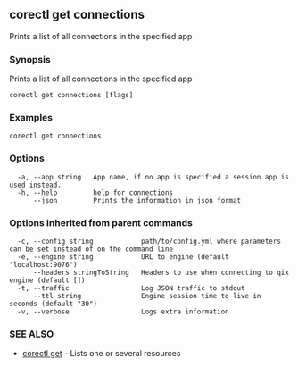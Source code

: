 ## corectl get connections

Prints a list of all connections in the specified app

### Synopsis

Prints a list of all connections in the specified app

```
corectl get connections [flags]
```

### Examples

```
corectl get connections
```

### Options

```
  -a, --app string   App name, if no app is specified a session app is used instead.
  -h, --help         help for connections
      --json         Prints the information in json format
```

### Options inherited from parent commands

```
  -c, --config string            path/to/config.yml where parameters can be set instead of on the command line
  -e, --engine string            URL to engine (default "localhost:9076")
      --headers stringToString   Headers to use when connecting to qix engine (default [])
  -t, --traffic                  Log JSON traffic to stdout
      --ttl string               Engine session time to live in seconds (default "30")
  -v, --verbose                  Logs extra information
```

### SEE ALSO

* [corectl get](corectl_get.md)	 - Lists one or several resources

